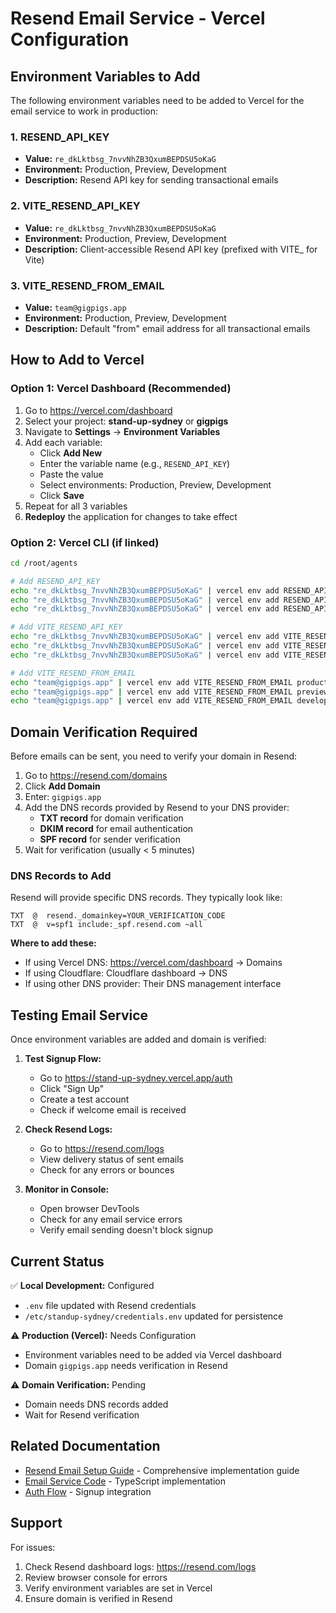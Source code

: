 # Resend Email Service - Vercel Configuration

## Environment Variables to Add

The following environment variables need to be added to Vercel for the email service to work in production:

### 1. RESEND_API_KEY
- **Value:** `re_dkLktbsg_7nvvNhZB3QxumBEPDSU5oKaG`
- **Environment:** Production, Preview, Development
- **Description:** Resend API key for sending transactional emails

### 2. VITE_RESEND_API_KEY
- **Value:** `re_dkLktbsg_7nvvNhZB3QxumBEPDSU5oKaG`
- **Environment:** Production, Preview, Development
- **Description:** Client-accessible Resend API key (prefixed with VITE_ for Vite)

### 3. VITE_RESEND_FROM_EMAIL
- **Value:** `team@gigpigs.app`
- **Environment:** Production, Preview, Development
- **Description:** Default "from" email address for all transactional emails

## How to Add to Vercel

### Option 1: Vercel Dashboard (Recommended)

1. Go to https://vercel.com/dashboard
2. Select your project: **stand-up-sydney** or **gigpigs**
3. Navigate to **Settings** → **Environment Variables**
4. Add each variable:
   - Click **Add New**
   - Enter the variable name (e.g., `RESEND_API_KEY`)
   - Paste the value
   - Select environments: Production, Preview, Development
   - Click **Save**
5. Repeat for all 3 variables
6. **Redeploy** the application for changes to take effect

### Option 2: Vercel CLI (if linked)

```bash
cd /root/agents

# Add RESEND_API_KEY
echo "re_dkLktbsg_7nvvNhZB3QxumBEPDSU5oKaG" | vercel env add RESEND_API_KEY production
echo "re_dkLktbsg_7nvvNhZB3QxumBEPDSU5oKaG" | vercel env add RESEND_API_KEY preview
echo "re_dkLktbsg_7nvvNhZB3QxumBEPDSU5oKaG" | vercel env add RESEND_API_KEY development

# Add VITE_RESEND_API_KEY
echo "re_dkLktbsg_7nvvNhZB3QxumBEPDSU5oKaG" | vercel env add VITE_RESEND_API_KEY production
echo "re_dkLktbsg_7nvvNhZB3QxumBEPDSU5oKaG" | vercel env add VITE_RESEND_API_KEY preview
echo "re_dkLktbsg_7nvvNhZB3QxumBEPDSU5oKaG" | vercel env add VITE_RESEND_API_KEY development

# Add VITE_RESEND_FROM_EMAIL
echo "team@gigpigs.app" | vercel env add VITE_RESEND_FROM_EMAIL production
echo "team@gigpigs.app" | vercel env add VITE_RESEND_FROM_EMAIL preview
echo "team@gigpigs.app" | vercel env add VITE_RESEND_FROM_EMAIL development
```

## Domain Verification Required

Before emails can be sent, you need to verify your domain in Resend:

1. Go to https://resend.com/domains
2. Click **Add Domain**
3. Enter: `gigpigs.app`
4. Add the DNS records provided by Resend to your DNS provider:
   - **TXT record** for domain verification
   - **DKIM record** for email authentication
   - **SPF record** for sender verification
5. Wait for verification (usually < 5 minutes)

### DNS Records to Add

Resend will provide specific DNS records. They typically look like:

```
TXT  @  resend._domainkey=YOUR_VERIFICATION_CODE
TXT  @  v=spf1 include:_spf.resend.com ~all
```

**Where to add these:**
- If using Vercel DNS: https://vercel.com/dashboard → Domains
- If using Cloudflare: Cloudflare dashboard → DNS
- If using other DNS provider: Their DNS management interface

## Testing Email Service

Once environment variables are added and domain is verified:

1. **Test Signup Flow:**
   - Go to https://stand-up-sydney.vercel.app/auth
   - Click "Sign Up"
   - Create a test account
   - Check if welcome email is received

2. **Check Resend Logs:**
   - Go to https://resend.com/logs
   - View delivery status of sent emails
   - Check for any errors or bounces

3. **Monitor in Console:**
   - Open browser DevTools
   - Check for any email service errors
   - Verify email sending doesn't block signup

## Current Status

✅ **Local Development:** Configured
- `.env` file updated with Resend credentials
- `/etc/standup-sydney/credentials.env` updated for persistence

⚠️ **Production (Vercel):** Needs Configuration
- Environment variables need to be added via Vercel dashboard
- Domain `gigpigs.app` needs verification in Resend

⚠️ **Domain Verification:** Pending
- Domain needs DNS records added
- Wait for Resend verification

## Related Documentation

- [Resend Email Setup Guide](./docs/RESEND_EMAIL_SETUP.md) - Comprehensive implementation guide
- [Email Service Code](./src/services/emailService.ts) - TypeScript implementation
- [Auth Flow](./src/pages/Auth.tsx) - Signup integration

## Support

For issues:
1. Check Resend dashboard logs: https://resend.com/logs
2. Review browser console for errors
3. Verify environment variables are set in Vercel
4. Ensure domain is verified in Resend
